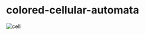# colored-cellular-automata

![cell](https://github.com/Wanderkind/colored-cellular-automata/assets/87248089/17a3e980-f8d1-4488-ae17-2df5307cb5db)
